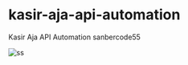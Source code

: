 # kasir-aja-api-automation
Kasir Aja API Automation sanbercode55 

![ss](https://github.com/ikhsansyahbanu/kasir-aja-api-automation/assets/74553620/5a77c548-4f8b-4164-a61c-4c906852dd1e)
